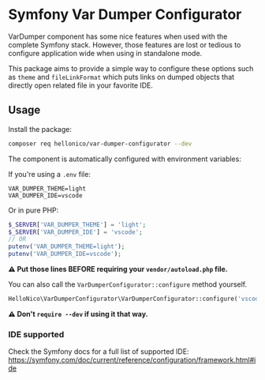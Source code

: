 # Symfony Var Dumper Configurator

VarDumper component has some nice features when used with the complete Symfony stack. However, those features are lost or tedious to configure application wide when using in standalone mode.

This package aims to provide a simple way to configure these options such as `theme` and `fileLinkFormat` which puts links on dumped objects that directly open related file in your favorite IDE.

## Usage

Install the package:

```bash
composer req hellonico/var-dumper-configurator --dev
```

The component is automatically configured with environment variables:

If you're using a `.env` file:

```env
VAR_DUMPER_THEME=light
VAR_DUMPER_IDE=vscode
```

Or in pure PHP:

```php
$_SERVER['VAR_DUMPER_THEME'] = 'light';
$_SERVER['VAR_DUMPER_IDE'] = 'vscode';
// OR
putenv('VAR_DUMPER_THEME=light');
putenv('VAR_DUMPER_IDE=vscode');
```

**⚠️ Put those lines BEFORE requiring your `vendor/autoload.php` file.**

You can also call the `VarDumperConfigurator::configure` method yourself.

```php
HelloNico\VarDumperConfigurator\VarDumperConfigurator::configure('vscode', 'light');
```

**⚠️ Don't `require --dev` if using it that way.**

### IDE supported

Check the Symfony docs for a full list of supported IDE: https://symfony.com/doc/current/reference/configuration/framework.html#ide
